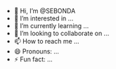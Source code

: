 - 👋 Hi, I’m @SEBONDA
- 👀 I’m interested in ...
- 🌱 I’m currently learning ...
- 💞️ I’m looking to collaborate on ...
- 📫 How to reach me ...
- 😄 Pronouns: ...
- ⚡ Fun fact: ...

<!---
SEBONDA/SEBONDA is a ✨ special ✨ repository because its `README.md` (this file) appears on your GitHub profile.
You can click the Preview link to take a look at your changes.
--->
